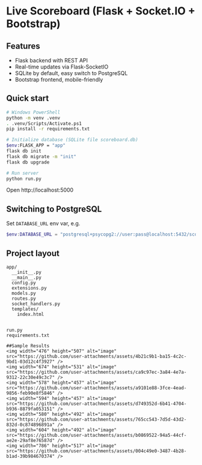 # Live Scoreboard (Flask + Socket.IO + Bootstrap)

## Features
- Flask backend with REST API
- Real-time updates via Flask-SocketIO
- SQLite by default, easy switch to PostgreSQL
- Bootstrap frontend, mobile-friendly

## Quick start

```bash
# Windows PowerShell
python -m venv .venv
. .venv/Scripts/Activate.ps1
pip install -r requirements.txt

# Initialize database (SQLite file scoreboard.db)
$env:FLASK_APP = "app"
flask db init
flask db migrate -m "init"
flask db upgrade

# Run server
python run.py
```

Open http://localhost:5000

## Switching to PostgreSQL
Set `DATABASE_URL` env var, e.g.

```powershell
$env:DATABASE_URL = "postgresql+psycopg2://user:pass@localhost:5432/scoreboard"
```

## Project layout
```
app/
  __init__.py
  __main__.py
  config.py
  extensions.py
  models.py
  routes.py
  socket_handlers.py
  templates/
    index.html


run.py
requirements.txt

##Sample Results
<img width="476" height="507" alt="image" src="https://github.com/user-attachments/assets/4b21c9b1-ba15-4c2c-9bd1-03d12c4f3927" />
<img width="674" height="531" alt="image" src="https://github.com/user-attachments/assets/ca9c97ec-3a84-4e7a-9312-22c30e49c3c7" />
<img width="578" height="457" alt="image" src="https://github.com/user-attachments/assets/a9101e88-3fce-4ead-9856-feb90e8f5846" />
<img width="594" height="457" alt="image" src="https://github.com/user-attachments/assets/d749352d-6b41-4704-b936-8879fa053151" />
<img width="580" height="492" alt="image" src="https://github.com/user-attachments/assets/765cc543-7d5d-43d2-832d-0c874896891a" />
<img width="604" height="492" alt="image" src="https://github.com/user-attachments/assets/b0869522-94a5-44cf-ae2e-29af8e76587d" />
<img width="786" height="517" alt="image" src="https://github.com/user-attachments/assets/004c49e0-3487-4b28-b1ad-39b984670374" />

```


